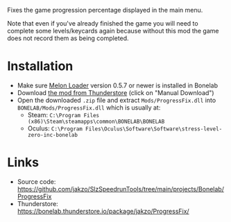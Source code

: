 Fixes the game progression percentage displayed in the main menu.

Note that even if you've already finished the game you will need to complete some levels/keycards again because without this mod the game does not record them as being completed.

# Installation

- Make sure [Melon Loader](https://melonwiki.xyz/#/?id=what-is-melonloader) version 0.5.7 or newer is installed in Bonelab
- Download [the mod from Thunderstore](https://bonelab.thunderstore.io/package/jakzo/ProgressFix/) (click on "Manual Download")
- Open the downloaded `.zip` file and extract `Mods/ProgressFix.dll` into `BONELAB/Mods/ProgressFix.dll` which is usually at:
  - Steam: `C:\Program Files (x86)\Steam\steamapps\common\BONELAB\BONELAB`
  - Oculus: `C:\Program Files\Oculus\Software\Software\stress-level-zero-inc-bonelab`

# Links

- Source code: https://github.com/jakzo/SlzSpeedrunTools/tree/main/projects/Bonelab/ProgressFix
- Thunderstore: https://bonelab.thunderstore.io/package/jakzo/ProgressFix/

